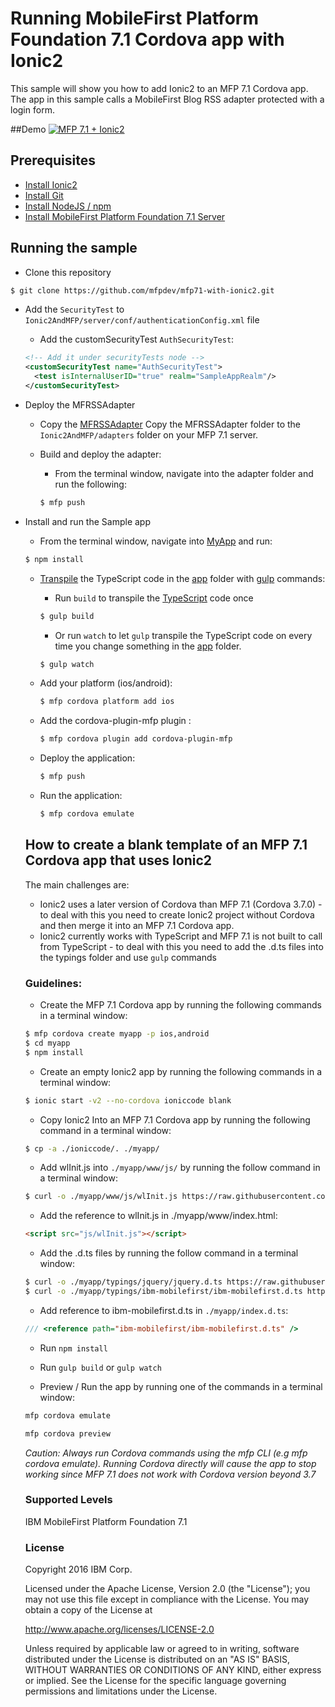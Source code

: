 # Running MobileFirst Platform Foundation 7.1 Cordova app with Ionic2

This sample will show you how to add Ionic2 to an MFP 7.1 Cordova app.  The app in this sample calls a MobileFirst Blog RSS adapter protected with a login form.  

##Demo
[![MFP 7.1 + Ionic2](https://img.youtube.com/vi/dzQqyDVcehQ/0.jpg)](https://www.youtube.com/watch?v=dzQqyDVcehQ)

## Prerequisites
* [Install Ionic2](http://ionicframework.com/docs/v2/getting-started/installation)
* [Install Git](https://git-scm.com/book/en/v2/Getting-Started-Installing-Git)
* [Install NodeJS / npm](https://docs.npmjs.com/getting-started/installing-node)
* [Install MobileFirst Platform Foundation 7.1 Server](https://mobilefirstplatform.ibmcloud.com/tutorials/en/foundation/7.1/advanced-client-side-development/using-cli-to-create-build-and-manage-mobilefirst-project-artifacts/)

## Running the sample

- Clone this repository   

 ```bash
 $ git clone https://github.com/mfpdev/mfp71-with-ionic2.git
 ```

- Add the `SecurityTest` to `Ionic2AndMFP/server/conf/authenticationConfig.xml` file 

    - Add the customSecurityTest `AuthSecurityTest`:
    ```xml
    <!-- Add it under securityTests node -->
    <customSecurityTest name="AuthSecurityTest">
      <test isInternalUserID="true" realm="SampleAppRealm"/>
    </customSecurityTest>
    ```

- Deploy the MFRSSAdapter

  - Copy the [MFRSSAdapter](https://github.com/mfpdev/mfp71-with-ionic2/tree/master/MFRSSAdapter) Copy the MFRSSAdapter folder to the `Ionic2AndMFP/adapters` folder on your MFP 7.1 server.

  - Build and deploy the adapter:
    - From the terminal window, navigate into the adapter folder and run the following:

    ```bash
    $ mfp push
    ```

- Install and run the Sample app
  - From the terminal window, navigate into [MyApp](https://github.com/mfpdev/mfp71-with-ionic2/tree/master/MyApp) and run:

  ```bash
  $ npm install
  ```

  - [Transpile](https://www.wikiwand.com/en/Source-to-source_compiler) the TypeScript code in the [app](https://github.com/mfpdev/mfp71-with-ionic2/tree/master/MyApp/app) folder with [gulp](http://gulpjs.com/) commands:

    - Run `build` to transpile the [TypeScript](https://www.typescriptlang.org/) code once
 
    ```bash
    $ gulp build
    ```
    - Or run `watch` to let `gulp` transpile the TypeScript code on every time you change something in the [app](https://github.com/mfpdev/mfp71-with-ionic2/tree/master/MyApp/app) folder.
 
    ```bash
    $ gulp watch
    ```

  - Add your platform (ios/android):

    ```bash
    $ mfp cordova platform add ios
    ```

  - Add the cordova-plugin-mfp plugin  :

    ```bash
    $ mfp cordova plugin add cordova-plugin-mfp
    ```

  - Deploy the application:

    ```bash
    $ mfp push
    ```
  - Run the application:

    ```bash
    $ mfp cordova emulate
    ```

  ## How to create a blank template of an MFP 7.1 Cordova app that uses Ionic2
  The main challenges are:

  - Ionic2 uses a later version of Cordova than MFP 7.1 (Cordova 3.7.0) - to deal with this you need to create Ionic2 project without Cordova and then merge it into an MFP 7.1 Cordova app.
  - Ionic2 currently works with TypeScript and MFP 7.1 is not built to call from TypeScript - to deal with this you need to add the .d.ts files into the typings folder and use `gulp` commands

  ### Guidelines:

  - Create the MFP 7.1 Cordova app by running the following commands in a terminal window:
  
  ```bash
  $ mfp cordova create myapp -p ios,android
  $ cd myapp
  $ npm install
  ```

  - Create an empty Ionic2 app by running the following commands in a terminal window:
  
  ```bash
  $ ionic start -v2 --no-cordova ioniccode blank
  ```

  - Copy Ionic2 Into an MFP 7.1 Cordova app by running the following command in a terminal window:

  ```bash
  $ cp -a ./ioniccode/. ./myapp/
  ```

  - Add wlInit.js into `./myapp/www/js/` by running the follow command in a terminal window:

  ```bash
  $ curl -o ./myapp/www/js/wlInit.js https://raw.githubusercontent.com/mfpdev/mfp71-with-ionic2/master/MyApp/www/js/wlInit.js
  ```

  - Add the reference to wlInit.js in ./myapp/www/index.html:

  ```html
  <script src="js/wlInit.js"></script>
  ```

  - Add the .d.ts files by running the follow command in a terminal window:
  
  ```bash
  $ curl -o ./myapp/typings/jquery/jquery.d.ts https://raw.githubusercontent.com/DefinitelyTyped/DefinitelyTyped/master/jquery/jquery.d.ts --create-dirs
  $ curl -o ./myapp/typings/ibm-mobilefirst/ibm-mobilefirst.d.ts https://raw.githubusercontent.com/DefinitelyTyped/DefinitelyTyped/master/ibm-mobilefirst/ibm-mobilefirst.d.ts --create-dirs
  ```

  - Add reference to ibm-mobilefirst.d.ts in `./myapp/index.d.ts`:

  ```javascript
  /// <reference path="ibm-mobilefirst/ibm-mobilefirst.d.ts" />
  ```
  - Run `npm install`

  - Run `gulp build` or `gulp watch`

  - Preview / Run the app by running one of the commands in a terminal window:

  ```bash
  mfp cordova emulate
  ```

  ```bash
  mfp cordova preview
  ```

  *Caution: Always run Cordova commands using the mfp CLI (e.g mfp cordova emulate). Running Cordova directly will cause the app to stop working since MFP 7.1 does not work with Cordova version beyond 3.7*

  ### Supported Levels
  IBM MobileFirst Platform Foundation 7.1

  ### License
  Copyright 2016 IBM Corp.

  Licensed under the Apache License, Version 2.0 (the "License");
  you may not use this file except in compliance with the License.
  You may obtain a copy of the License at

  http://www.apache.org/licenses/LICENSE-2.0

  Unless required by applicable law or agreed to in writing, software
  distributed under the License is distributed on an "AS IS" BASIS,
  WITHOUT WARRANTIES OR CONDITIONS OF ANY KIND, either express or implied.
  See the License for the specific language governing permissions and
  limitations under the License.
